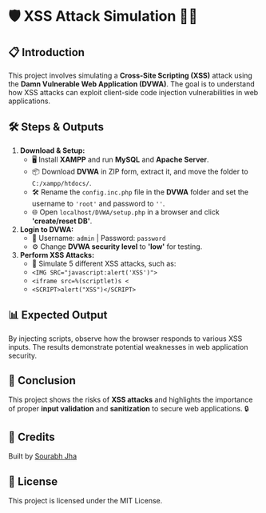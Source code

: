 <h1>🛡️ XSS Attack Simulation 🕵️‍♂️</h1>

<h2>📋 Introduction</h2>
<p>This project involves simulating a <strong>Cross-Site Scripting (XSS)</strong> attack using the <strong>Damn Vulnerable Web Application (DVWA)</strong>. The goal is to understand how XSS attacks can exploit client-side code injection vulnerabilities in web applications.</p>

<h2>🛠️ Steps & Outputs</h2>
<ol>
    <li><strong>Download & Setup:</strong>
        <ul>
            <li>🖥️ Install <strong>XAMPP</strong> and run <strong>MySQL</strong> and <strong>Apache Server</strong>.</li>
            <li>📦 Download <strong>DVWA</strong> in ZIP form, extract it, and move the folder to <code>C:/xampp/htdocs/</code>.</li>
            <li>🛠️ Rename the <code>config.inc.php</code> file in the <strong>DVWA</strong> folder and set the username to <code>'root'</code> and password to <code>''</code>.</li>
            <li>🌐 Open <code>localhost/DVWA/setup.php</code> in a browser and click <strong>'create/reset DB'</strong>.</li>
        </ul>
    </li>
    <li><strong>Login to DVWA:</strong>
        <ul>
            <li>🔑 Username: <code>admin</code> | Password: <code>password</code></li>
            <li>⚙️ Change <strong>DVWA security level</strong> to <strong>'low'</strong> for testing.</li>
        </ul>
    </li>
    <li><strong>Perform XSS Attacks:</strong>
        <ul>
            <li>🚨 Simulate 5 different XSS attacks, such as:</li>
            <li><code>&lt;IMG SRC="javascript:alert('XSS')"&gt;</code></li>
            <li><code>&lt;iframe src=%(scriptlet)s &lt;</code></li>
            <li><code>&lt;SCRIPT&gt;alert("XSS")&lt;/SCRIPT&gt;</code></li>
        </ul>
    </li>
</ol>

<h2>📊 Expected Output</h2>
<p>By injecting scripts, observe how the browser responds to various XSS inputs. The results demonstrate potential weaknesses in web application security.</p>

<h2>🧠 Conclusion</h2>
<p>This project shows the risks of <strong>XSS attacks</strong> and highlights the importance of proper <strong>input validation</strong> and <strong>sanitization</strong> to secure web applications. 🔒</p>
<h2>👥 Credits</h2>
    <p>Built by <a href="https://github.com/100rabhhh">Sourabh Jha</a></p>
    <h2>📄 License</h2>
    <p>This project is licensed under the MIT License.</p>
